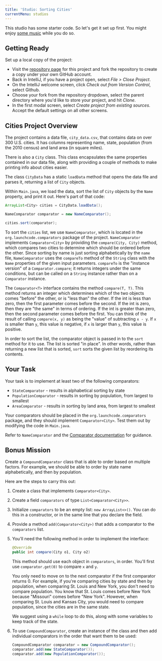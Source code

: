```yaml
---
title: 'Studio: Sorting Cities'
currentMenu: studios
---
```


This studio has some starter code. So let's get it set up first. You might enjoy [some music](https://www.youtube.com/watch?v=jJMxwBmQWHA) while you do so.

## Getting Ready

Set up a local copy of the project:
- Visit the [repository page](https://github.com/LaunchCodeEducation/sorting-cities) for this project and fork the repository to create a copy under your own GitHub account.
- Back in IntelliJ, if you have a project open, select *File > Close Project*.
- On the IntelliJ welcome screen, click *Check out from Version Control*, select Github.
- Choose your fork from the repository dropdown, select the parent directory where you'd like to store your project, and hit *Clone*.
- In the first modal screen, select *Create project from existing sources*. Accept the default settings on all other screens.

## Cities Project Overview

The project contains a data file, `city_data.csv`, that contains data on over 300 U.S. cities. It has columns representing name, state, population (from the 2010 census) and land area (in square miles).

There is also a `City` class. This class encapsulates the same properties contained in our data file, along with providing a couple of methods to make printing info about cities easier.

The class `CityData` has a static `loadData` method that opens the data file and parses it, returning a list of `City` objects.

Within `Main.java`, we load the data, sort the list of `City` objects by the `Name` property, and print it out. Here's part of that code:

```java
ArrayList<City> cities = CityData.loadData();

NameComparator comparator = new NameComparator();

cities.sort(comparator);
```

To sort the `cities` list, we use `NameComparator`, which is located in the `org.launchcode.comparators` package of the project. `NameComparator` implements `Comparator<City>` by providing the `compare(City, City)` method, which compares two cities to determine which should be ordered before the other. Since sorting by name is just sorting alphabetically by the `name` file, `NameComparator` uses the `compareTo` method of the `String` class with the `Name` properties of the given input parameters. `compareTo` is the "instance version" of a `Comparator.compare`; it returns integers under the same conditions, but can be called on a `String` instance rather than on a `Comparator` instance.

The `Comparator<T>` interface contains the method `compare(T, T)`. This method returns an integer which determines which of the two objects comes "before" the other, or is "less than" the other. If the int is less than zero, then the first parameter comes before the second. If the int is zero, then they are "the same" in terms of ordering. If the int is greater than zero, then the second parameter comes before the first. You can think of the result of calling `compare(x, y)` as being the "value" of subtracting `x - y`. If `x` is smaller than `y`, this value is negative, if `x` is larger than `y`, this value is positive.

In order to sort the list, the comparator object is passed in to the `sort` method for it to use. The list is sorted "in place". In other words, rather than returning a new list that is sorted, `sort` sorts the given list by reordering its contents.

## Your Task

Your task is to implement at least two of the following comparators:

- `StateComparator` - results in alphabetical sorting by state
- `PopulationComparator` - results in sorting by population, from largest to smallest
- `AreaComparator` - results in sorting by land area, from largest to smallest

Your comparators should be placed in the `org.launchcode.comparators` package, and they should implement `Comparator<City>`. Test them out by modifying the code in `Main.java`.

Refer to `NameComparator` and the [Comparator documentation](http://docs.oracle.com/javase/8/docs/api/java/util/Comparator.html) for guidance.

## Bonus Mission

Create a `CompoundComparator` class that is able to order based on multiple factors. For example, we should be able to order by state name alphabetically, and then by population.

Here are the steps to carry this out:

1. Create a class that implements `Comparator<City>`.
2. Create a field `comparators` of type `List<Comparator<City>>`.
3. Initialize `comparators` to be an empty list: `new ArrayList<>()`. You can do this in a constructor, or in the same line that you declare the field.
4. Provide a method `add(Comparator<City>)` that adds a comparator to the `comparators` list.
4. You'll need the following method in order to implement the interface:

    ```java
    @Override
    public int compare(City o1, City o2)
    ```

    This method should use each object in `comparators`, in order. You'll first use `comparator.get(0)` to compare `x` and `y`.

    You only need to move on to the next comparator if the first comparator returns 0. For example, if you're comparing cities by state and then by population, when comparing St. Louis and New York, you don't need to compare population. You know that St. Louis comes before New York because "Missouri" comes before "New York". However, when comparing St. Louis and Kansas City, you would need to compare population, since the cities are in the same state.

    We suggest using a `while` loop to do this, along with some variables to keep track of the state.
5. To use `CompoundComparator`, create an instance of the class and then add individual comparators in the order that want them to be used:
    ```java
    CompoundComparator comparator = new CompoundComparator();
    comparator.add(new StateComparator());
    comparator.add(new PopulationComparator());
    ```
